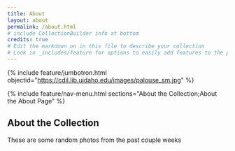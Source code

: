 ```yaml
---
title: About
layout: about
permalink: /about.html
# include CollectionBuilder info at bottom
credits: true
# Edit the markdown on in this file to describe your collection
# Look in _includes/feature for options to easily add features to the page
---
```


{% include feature/jumbotron.html objectid="https://cdil.lib.uidaho.edu/images/palouse_sm.jpg" %}

{% include feature/nav-menu.html sections="About the Collection;About the About Page" %}

## About the Collection

These are some random photos from the past couple weeks
